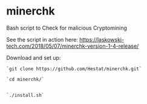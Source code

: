# minerchk
Bash script to Check for malicious Cryptomining

See the script in action here: https://laskowski-tech.com/2018/05/07/minerchk-version-1-4-release/

Download and set up:

	`git clone https://github.com/Hestat/minerchk.git`

	`cd minerchk/`


	`./install.sh`
